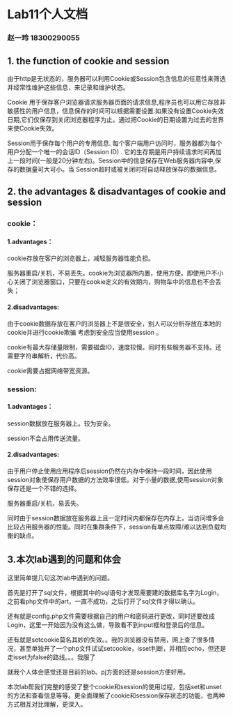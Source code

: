# Lab11个人文档

### 赵一玲 18300290055

## 1. the function of cookie and session

由于http是无状态的，服务器可以利用Cookie或Session包含信息的任意性来筛选并经常性维护这些信息，来记录和维护状态。

Cookie 用于保存客户浏览器请求服务器页面的请求信息,程序员也可以用它存放非敏感性的用户信息，信息保存的时间可以根据需要设置.如果没有设置Cookie失效日期,它们仅保存到关闭浏览器程序为止。通过把Cookie的日期设置为过去的世界来使Cookie失效。

Session用于保存每个用户的专用信息. 每个客户端用户访问时，服务器都为每个用户分配一个唯一的会话ID（Session ID) . 它的生存期是用户持续请求时间再加上一段时间(一般是20分钟左右)。Session中的信息保存在Web服务器内容中,保存的数据量可大可小。当 Session超时或被关闭时将自动释放保存的数据信息。



## 2. the advantages & disadvantages of cookie and session

### cookie：

#### 1.advantages：

cookie存放在客户的浏览器上，减轻服务器性能负担。

服务器重启/关机，不易丢失。cookie为浏览器所内置，使用方便。即使用户不小心关闭了浏览器窗口，只要在cookie定义的有效期内，购物车中的信息也不会丢失；

#### 2.disadvantages:

由于cookie数据存放在客户的浏览器上不是很安全，别人可以分析存放在本地的cookie并进行cookie欺骗 考虑到安全应当使用session 。

cookie有最大存储量限制，需要磁盘IO，速度较慢。同时有些服务器不支持。还需要字符串解析，代价高。

cookie需要占据网络带宽资源。

### session:

#### 1.advantages：

session数据放在服务器上。较为安全。

session不会占用传送流量。

#### 2.disadvantages:

由于用户停止使用应用程序后session仍然在内存中保持一段时间，因此使用session对象使保存用户数据的方法效率很低。对于小量的数据,使用session对象保存还是一个不错的选择。

服务器重启/关机，易丢失。

同时由于session数据放在服务器上且一定时间内都保存在内存上，当访问增多会比较占用服务器的性能。同时在集群条件下，session有单点故障/难以达到负载均衡的缺点。



## 3.本次lab遇到的问题和体会

这里简单提几句这次lab中遇到的问题。

首先是打开了sql文件，根据其中的sql语句才发现需要建的数据库名字为Login，之前看php文件中的art，一直不成功，之后打开了sql文件才得以确认。

还有就是config.php文件需要根据自己的用户和密码进行更改，同时还要改成Login，这里一开始因为没有这么做，导致看不到input框和登录后的信息。

还有就是setcookie莫名其妙的失效。。我的浏览器没有禁用，网上查了很多情况，甚至单独开了一个php文件试试setcookie，isset判断，并相应echo，但还是走isset为false的路线。。。我服了

就我个人体会感觉还是目前的lab、pj方面的还是session方便好用。

本次lab帮我们完整的感受了整个cookie和session的使用过程，包括set和unset的方法和查看信息等等。更全面理解了cookie和session保存状态的功能，也两种方式相互对比理解，更深入。